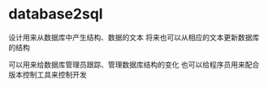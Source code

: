 # database2sql
设计用来从数据库中产生结构、数据的文本
将来也可以从相应的文本更新数据库的结构

可以用来给数据库管理员跟踪、管理数据库结构的变化
也可以给程序员用来配合版本控制工具来控制开发